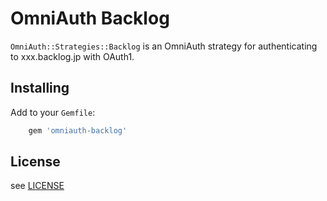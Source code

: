 # OmniAuth Backlog

`OmniAuth::Strategies::Backlog` is an OmniAuth strategy for authenticating to
xxx.backlog.jp with OAuth1.

## Installing

Add to your `Gemfile`:

```ruby
    gem 'omniauth-backlog'
```

## License

see [LICENSE](LICENSE)
